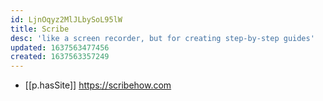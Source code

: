 ```yaml
---
id: LjnOqyz2MlJLbySoL95lW
title: Scribe
desc: 'like a screen recorder, but for creating step-by-step guides'
updated: 1637563477456
created: 1637563357249
---
```




- [[p.hasSite]] https://scribehow.com
